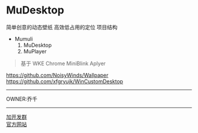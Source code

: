 # MuDesktop
简单创意的动态壁纸 高效低占用的定位 
项目结构
- Mumuli
  1. MuDesktop
  2. MuPlayer
>基于 WKE Chrome MiniBlink Aplyer 

https://github.com/NoisyWinds/Wallpaper  
https://github.com/xfgryujk/WinCustomDesktop
***
OWNER:乔千
***
[加开发群](https://jq.qq.com/?_wv=1027&k=5SzdQiB "如果你想加入我们就赶快鸭")  
[官方网站](http://www.mumuli.cn "简单而不失性能")  
